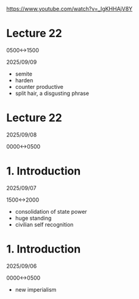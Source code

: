 https://www.youtube.com/watch?v=_IgKHHAjV8Y

# Lecture 22

0500<->1500

2025/09/09

- semite
- harden
- counter productive
- split hair, a disgusting phrase

# Lecture 22

2025/09/08

0000<->0500

# 1. Introduction
2025/09/07

1500<->2000

- consolidation of state power
- huge standing
- civilian self recognition

# 1. Introduction

2025/09/06

0000<->0500

- new imperialism
